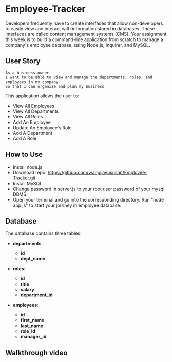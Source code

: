 # Employee-Tracker
Developers frequently have to create interfaces that allow non-developers to easily view and interact with information stored in databases. These interfaces are called content management systems (CMS). Your assignment this week is to build a command-line application from scratch to manage a company's employee database, using Node.js, Inquirer, and MySQL.


## User Story

```
As a business owner
I want to be able to view and manage the departments, roles, and employees in my company
So that I can organize and plan my business
```

This application allows the user to:

  * View All Employees
  * View All Departments
  * View All Roles
  * Add An Employee
  * Update An Employee's Role
  * Add A Department
  * Add A Role


## How to Use
* Install node.js
* Download repo: https://github.com/wangjiayususan/Employee-Tracker.git
* Install MySQL
* Change password in server.js to your root user password of your mysql DBMS.
* Open your terminal and go into the corresponding directory. Run "node app.js" to start your journey in employee database.


## Database

The database contains three tables:

* **departments**:
  * **id** 
  * **dept_name** 

* **roles**:
  * **id** 
  * **title** 
  * **salary** 
  * **department_id** 

* **employees**:

  * **id** 
  * **first_name** 
  * **last_name** 
  * **role_id** 
  * **manager_id** 

## Walkthrough video
